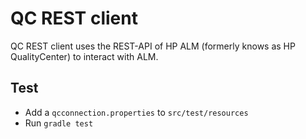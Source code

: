 # QC REST client

QC REST client uses the REST-API of HP ALM (formerly knows as HP QualityCenter) to interact with ALM.

## Test

* Add a ``qcconnection.properties`` to `src/test/resources`
* Run ``gradle test``

